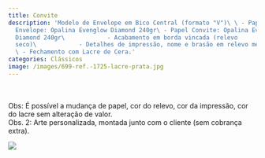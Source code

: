 ```yaml
---
title: Convite
description: 'M﻿odelo de E﻿nvelope em Bico Central (formato "V")\ \ -﻿ Papel
  Envelope: Opalina Evenglow Diamond 240gr\ -﻿ Papel Convite: Opalina Evenglow
  Diamond 240gr\            - Acabamento em borda vincada (relevo
  seco)\            - Detalhes de impressão, nome e brasão em relevo metalizado\
  \ -﻿ Fechamento com Lacre de Cera.'
categories: Clássicos
image: /images/699-ref.-1725-lacre-prata.jpg
---
```

\
\
O﻿bs: É possível a mudança de papel, cor do relevo, cor da impressão, cor do lacre sem alteração de valor.\
O﻿bs. 2: Arte personalizada, montada junto com o cliente (sem cobrança extra).

![](/images/699-ref.-1725-lacre-prata.jpg)